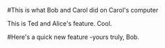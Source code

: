#This is what Bob and Carol did on Carol's computer

This is Ted and Alice's feature. Cool.

#Here's a quick new feature -yours truly, Bob.